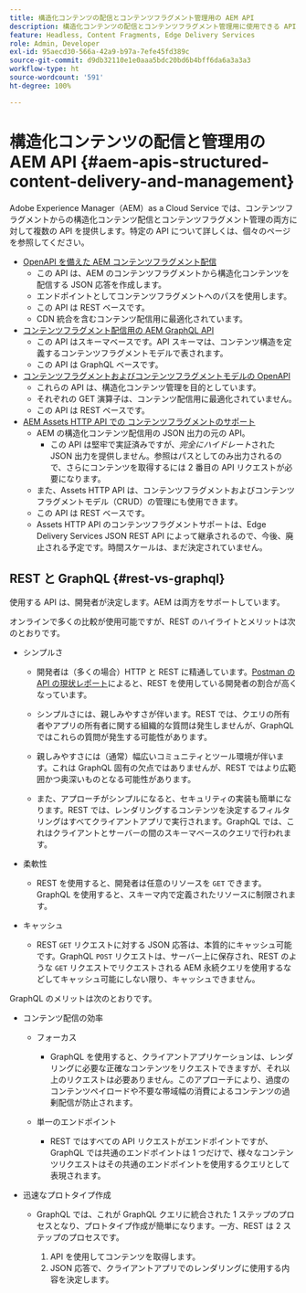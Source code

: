 ```yaml
---
title: 構造化コンテンツの配信とコンテンツフラグメント管理用の AEM API
description: 構造化コンテンツの配信とコンテンツフラグメント管理用に使用できる API について説明します。
feature: Headless, Content Fragments, Edge Delivery Services
role: Admin, Developer
exl-id: 95aecd30-566a-42a9-b97a-7efe45fd389c
source-git-commit: d9db32110e1e0aaa5bdc20bd6b4bff6da6a3a3a3
workflow-type: ht
source-wordcount: '591'
ht-degree: 100%

---
```


# 構造化コンテンツの配信と管理用の AEM API {#aem-apis-structured-content-delivery-and-management}

Adobe Experience Manager（AEM）as a Cloud Service では、コンテンツフラグメントからの構造化コンテンツ配信とコンテンツフラグメント管理の両方に対して複数の API を提供します。特定の API について詳しくは、個々のページを参照してください。

* [OpenAPI を備えた AEM コンテンツフラグメント配信](/help/headless/aem-content-fragment-delivery-with-openapi.md)
   * この API は、AEM のコンテンツフラグメントから構造化コンテンツを配信する JSON 応答を作成します。
   * エンドポイントとしてコンテンツフラグメントへのパスを使用します。
   * この API は REST ベースです。
   * CDN 統合を含むコンテンツ配信用に最適化されています。
* [コンテンツフラグメント配信用の AEM GraphQL API](/help/headless/graphql-api/content-fragments.md)
   * この API はスキーマベースです。API スキーマは、コンテンツ構造を定義するコンテンツフラグメントモデルで表されます。
   * この API は GraphQL ベースです。
* [コンテンツフラグメントおよびコンテンツフラグメントモデルの OpenAPI](/help/headless/content-fragment-openapis.md)
   * これらの API は、構造化コンテンツ管理を目的としています。
   * それぞれの GET 演算子は、コンテンツ配信用に最適化されていません。
   * この API は REST ベースです。
* [AEM Assets HTTP API での コンテンツフラグメントのサポート](/help/assets/content-fragments/assets-api-content-fragments.md)
   * AEM の構造化コンテンツ配信用の JSON 出力の元の API。
      * この API は堅牢で実証済みですが、*完全にハイドレート*&#x200B;された JSON 出力を提供しません。参照はパスとしてのみ出力されるので、さらにコンテンツを取得するには 2 番目の API リクエストが必要になります。
   * また、Assets HTTP API は、コンテンツフラグメントおよびコンテンツフラグメントモデル（CRUD）の管理にも使用できます。
   * この API は REST ベースです。
   * Assets HTTP API のコンテンツフラグメントサポートは、Edge Delivery Services JSON REST API によって継承されるので、今後、廃止される予定です。時間スケールは、まだ決定されていません。

<!--
## JSON vs HTML {#json-vs-HTML}

The content delivery format used is driven by frontend implementation. Unstructured content/HTML for full-stack implementations, structured content/JSON for headless implementations, or a combination of both in hybrid implementations. 

Key considerations include:

* Definition
  * JSON (JavaScript Object Notation) - used to represent, access and process structured data. 
  * HTML (HyperText Markup Language) - a markup language of tags and elements in a hierarchical structure.
* Primary Purpose
  * JSON is often used for transferring structure content between the server and client app.
  * HTML is the standard markup language for creating and rendering web pages in a browser.
-->

## REST と GraphQL {#rest-vs-graphql}

使用する API は、開発者が決定します。AEM は両方をサポートしています。

オンラインで多くの比較が使用可能ですが、REST のハイライトとメリットは次のとおりです。

* シンプルさ

   * 開発者は（多くの場合）HTTP と REST に精通しています。[Postman の API の現状レポート](https://www.postman.com/state-of-api/)によると、REST を使用している開発者の割合が高くなっています。

   * シンプルさには、親しみやすさが伴います。REST では、クエリの所有者やアプリの所有者に関する組織的な質問は発生しませんが、GraphQL ではこれらの質問が発生する可能性があります。

   * 親しみやすさには（通常）幅広いコミュニティとツール環境が伴います。これは GraphQL 固有の欠点ではありませんが、REST ではより広範囲かつ奥深いものとなる可能性があります。

   * また、アプローチがシンプルになると、セキュリティの実装も簡単になります。REST では、レンダリングするコンテンツを決定するフィルタリングはすべてクライアントアプリで実行されます。GraphQL では、これはクライアントとサーバーの間のスキーマベースのクエリで行われます。

* 柔軟性

   * REST を使用すると、開発者は任意のリソースを `GET` できます。GraphQL を使用すると、スキーマ内で定義されたリソースに制限されます。

* キャッシュ

   * REST `GET` リクエストに対する JSON 応答は、本質的にキャッシュ可能です。GraphQL `POST` リクエストは、サーバー上に保存され、REST のような `GET` リクエストでリクエストされる AEM 永続クエリを使用するなどしてキャッシュ可能にしない限り、キャッシュできません。

GraphQL のメリットは次のとおりです。

* コンテンツ配信の効率

   * フォーカス

      * GraphQL を使用すると、クライアントアプリケーションは、レンダリングに必要な正確なコンテンツをリクエストできますが、それ以上のリクエストは必要ありません。このアプローチにより、過度のコンテンツペイロードや不要な帯域幅の消費によるコンテンツの過剰配信が防止されます。

   * 単一のエンドポイント

      * REST ではすべての API リクエストがエンドポイントですが、GraphQL では共通のエンドポイントは 1 つだけで、様々なコンテンツリクエストはその共通のエンドポイントを使用するクエリとして表現されます。

* 迅速なプロトタイプ作成

   * GraphQL では、これが GraphQL クエリに統合された 1 ステップのプロセスとなり、プロトタイプ作成が簡単になります。一方、REST は 2 ステップのプロセスです。

      1. API を使用してコンテンツを取得します。
      2. JSON 応答で、クライアントアプリでのレンダリングに使用する内容を決定します。
